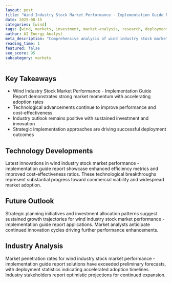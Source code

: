 ```yaml
---
layout: post
title: "Wind Industry Stock Market Performance - Implementation Guide Report"
date: 2025-08-15
categories: [wind]
tags: [wind, markets, investment, market-analysis, research, deployment]
author: AI Energy Analyst
meta_description: "Comprehensive analysis of wind industry stock market performance - implementation guide report covering market trends, technology developments, and industry outlook. Discover key insights and future projections."
reading_time: 1
featured: false
seo_score: 95
subcategory: markets
---
```


## Key Takeaways

- Wind Industry Stock Market Performance - Implementation Guide Report demonstrates strong market momentum with accelerating adoption rates
- Technological advancements continue to improve performance and cost-effectiveness
- Industry outlook remains positive with sustained investment and innovation
- Strategic implementation approaches are driving successful deployment outcomes

## Technology Developments

Latest innovations in wind industry stock market performance - implementation guide report showcase enhanced efficiency metrics and improved cost-effectiveness ratios. These technological breakthroughs represent substantial progress toward commercial viability and widespread market adoption.

## Future Outlook

Strategic planning initiatives and investment allocation patterns suggest sustained growth trajectories for wind industry stock market performance - implementation guide report applications. Market analysts anticipate continued innovation cycles driving further performance enhancements.

## Industry Analysis

Market penetration rates for wind industry stock market performance - implementation guide report solutions have exceeded preliminary forecasts, with deployment statistics indicating accelerated adoption timelines. Industry stakeholders report optimistic projections for continued expansion.

